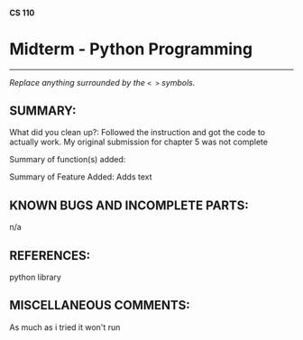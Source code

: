 #### CS 110
# Midterm - Python Programming

***

_Replace anything surrounded by the `< >` symbols._

## SUMMARY:
What did you clean up?: Followed the instruction and got the code to actually work. My original submission for chapter 5 was not complete

Summary of function(s) added:


Summary of Feature Added:
Adds text 
## KNOWN BUGS AND INCOMPLETE PARTS:
n/a

## REFERENCES:
 python library 

## MISCELLANEOUS COMMENTS:
As much as i tried it won't run
